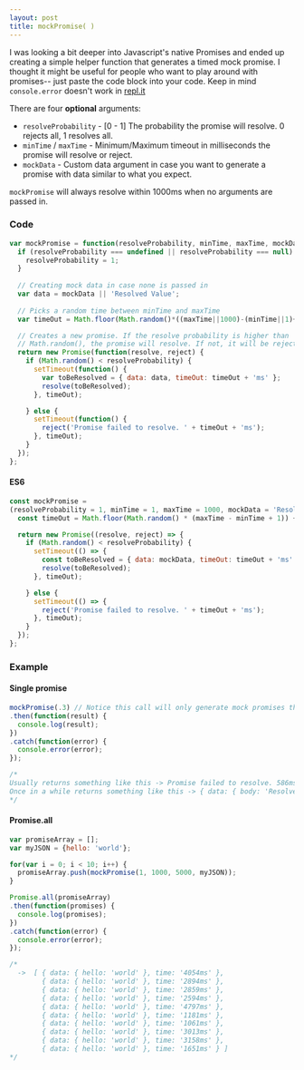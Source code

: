 ```yaml
---
layout: post
title: mockPromise( )
---
```

I was looking a bit deeper into Javascript's native Promises and ended up creating a simple helper function that generates a timed mock promise. I thought it might be useful for people who want to play around with promises-- just paste the code block into your code. Keep in mind `console.error` doesn't work in [repl.it](https://repl.it)

There are four **optional** arguments:

* `resolveProbability` - [0 - 1] The probability the promise will resolve. 0 rejects all, 1 resolves all.
* `minTime` / `maxTime` - Minimum/Maximum timeout in milliseconds the promise will resolve or reject.
* `mockData` - Custom data argument in case you want to generate a promise with data similar to what you expect.

`mockPromise` will always resolve within 1000ms when no arguments are passed in.

### Code
```javascript
var mockPromise = function(resolveProbability, minTime, maxTime, mockData) {
  if (resolveProbability === undefined || resolveProbability === null) {
    resolveProbability = 1;
  }
  
  // Creating mock data in case none is passed in
  var data = mockData || 'Resolved Value';
  
  // Picks a random time between minTime and maxTime
  var timeOut = Math.floor(Math.random()*((maxTime||1000)-(minTime||1)+1))+(minTime||1);

  // Creates a new promise. If the resolve probability is higher than
  // Math.random(), the promise will resolve. If not, it will be rejected.
  return new Promise(function(resolve, reject) {
    if (Math.random() < resolveProbability) {
      setTimeout(function() {
        var toBeResolved = { data: data, timeOut: timeOut + 'ms' };
        resolve(toBeResolved);
      }, timeOut);

    } else {
      setTimeout(function() {
        reject('Promise failed to resolve. ' + timeOut + 'ms');
      }, timeOut);
    }
  });
};
```

#### ES6
```javascript
const mockPromise = 
(resolveProbability = 1, minTime = 1, maxTime = 1000, mockData = 'Resolved Value') => {
  const timeOut = Math.floor(Math.random() * (maxTime - minTime + 1)) + minTime;

  return new Promise((resolve, reject) => {
    if (Math.random() < resolveProbability) {
      setTimeout(() => {
        const toBeResolved = { data: mockData, timeOut: timeOut + 'ms' };
        resolve(toBeResolved);
      }, timeOut);

    } else {
      setTimeout(() => {
        reject('Promise failed to resolve. ' + timeOut + 'ms');
      }, timeOut);
    }
  });
};
```

### Example

#### Single promise
```javascript
mockPromise(.3) // Notice this call will only generate mock promises that resolve 30% of the time
.then(function(result) {
  console.log(result);
})
.catch(function(error) {
  console.error(error);
});

/*
Usually returns something like this -> Promise failed to resolve. 586ms
Once in a while returns something like this -> { data: { body: 'Resolved Value' }, time: '644ms' }
*/
```

#### Promise.all
```javascript
var promiseArray = [];
var myJSON = {hello: 'world'};

for(var i = 0; i < 10; i++) {
  promiseArray.push(mockPromise(1, 1000, 5000, myJSON));
}

Promise.all(promiseArray)
.then(function(promises) {
  console.log(promises);
})
.catch(function(error) {
  console.error(error);
});

/* 
  ->  [ { data: { hello: 'world' }, time: '4054ms' },
        { data: { hello: 'world' }, time: '2894ms' },
        { data: { hello: 'world' }, time: '2859ms' },
        { data: { hello: 'world' }, time: '2594ms' },
        { data: { hello: 'world' }, time: '4797ms' },
        { data: { hello: 'world' }, time: '1181ms' },
        { data: { hello: 'world' }, time: '1061ms' },
        { data: { hello: 'world' }, time: '3013ms' },
        { data: { hello: 'world' }, time: '3158ms' },
        { data: { hello: 'world' }, time: '1651ms' } ]
*/
```
